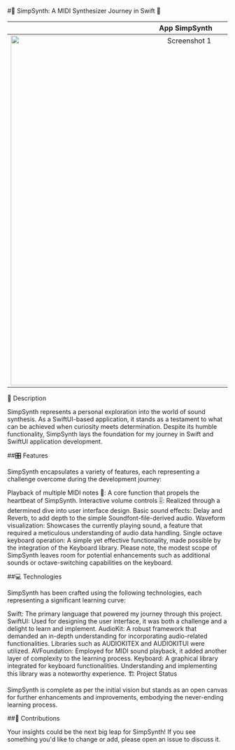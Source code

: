 #🎹 SimpSynth: A MIDI Synthesizer Journey in Swift 🎵


| App SimpSynth | 
|:--------:|
| <img src="https://user-images.githubusercontent.com/105247375/252780450-96c0b6c1-71ff-4830-a51f-d9fc372edf7a.png" alt="Screenshot 1" title="Screenshot 1" width="800"> |



📝 Description

SimpSynth represents a personal exploration into the world of sound synthesis. As a SwiftUI-based application, it stands as a testament to what can be achieved when curiosity meets determination. Despite its humble functionality, SimpSynth lays the foundation for my journey in Swift and SwiftUI application development.

##🎛️ Features

SimpSynth encapsulates a variety of features, each representing a challenge overcome during the development journey:

Playback of multiple MIDI notes 🎼: A core function that propels the heartbeat of SimpSynth.
Interactive volume controls 🎚️: Realized through a determined dive into user interface design.
Basic sound effects: Delay and Reverb, to add depth to the simple Soundfont-file-derived audio.
Waveform visualization: Showcases the currently playing sound, a feature that required a meticulous understanding of audio data handling.
Single octave keyboard operation: A simple yet effective functionality, made possible by the integration of the Keyboard library.
Please note, the modest scope of SimpSynth leaves room for potential enhancements such as additional sounds or octave-switching capabilities on the keyboard.

##💻 Technologies

SimpSynth has been crafted using the following technologies, each representing a significant learning curve:

Swift: The primary language that powered my journey through this project.
SwiftUI: Used for designing the user interface, it was both a challenge and a delight to learn and implement.
AudioKit: A robust framework that demanded an in-depth understanding for incorporating audio-related functionalities. Libraries such as AUDIOKITEX and AUDIOKITUI were utilized.
AVFoundation: Employed for MIDI sound playback, it added another layer of complexity to the learning process.
Keyboard: A graphical library integrated for keyboard functionalities. Understanding and implementing this library was a noteworthy experience.
🏗️ Project Status

SimpSynth is complete as per the initial vision but stands as an open canvas for further enhancements and improvements, embodying the never-ending learning process.

##🤝 Contributions

Your insights could be the next big leap for SimpSynth! If you see something you'd like to change or add, please open an issue to discuss it.
